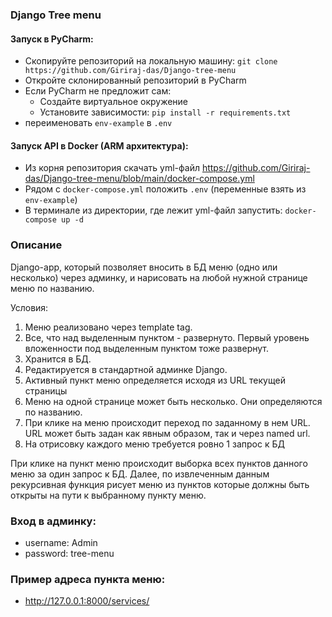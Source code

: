 ### Django Tree menu

#### Запуск в PyCharm:
- Скопируйте репозиторий на локальную машину: `git clone https://github.com/Giriraj-das/Django-tree-menu`
- Откройте склонированный репозиторий в PyCharm
- Если PyCharm не предложит сам:
  - Создайте виртуальное окружение
  - Установите зависимости: `pip install -r requirements.txt`
- переименовать `env-example` в `.env`

#### Запуск API в Docker (ARM архитектура):
- Из корня репозитория скачать yml-файл https://github.com/Giriraj-das/Django-tree-menu/blob/main/docker-compose.yml
- Рядом с `docker-compose.yml` положить `.env` (переменные взять из `env-example`)
- В терминале из директории, где лежит yml-файл запустить: `docker-compose up -d`

### Описание
Django-app, который позволяет вносить в БД меню (одно или несколько) через админку, и нарисовать на любой нужной странице меню по названию.

Условия:
1) Меню реализовано через template tag.
2) Все, что над выделенным пунктом - развернуто. Первый уровень вложенности под выделенным пунктом тоже развернут.
3) Хранится в БД.
4) Редактируется в стандартной админке Django.
5) Активный пункт меню определяется исходя из URL текущей страницы
6) Меню на одной странице может быть несколько. Они определяются по названию.
7) При клике на меню происходит переход по заданному в нем URL. URL может быть задан как явным образом, так и через named url.
8) На отрисовку каждого меню требуется ровно 1 запрос к БД

При клике на пункт меню происходит выборка всех пунктов данного меню за один запроc к БД. Далее, по извлеченным данным рекурсивная функция рисует меню из пунктов которые должны быть открыты на пути к выбранному пункту меню.

### Вход в админку:
- username: Admin
- password: tree-menu

### Пример адреса пункта меню:
- http://127.0.0.1:8000/services/
